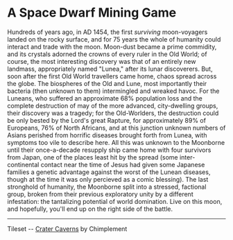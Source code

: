 # A Space Dwarf Mining Game

Hundreds of years ago, in AD 1454, the first *surviving* moon-voyagers landed on the rocky surface, and for 75 years the whole of humanity could interact and trade with the moon. Moon-dust became a prime commidity, and its crystals adorned the crowns of every ruler in the Old World; of course, the most interesting discovery was that of an entirely new landmass, appropriately named "Lunea," after its lunar discoverers. But, soon after the first Old World travellers came home, chaos spread across the globe. The biospheres of the Old and Lune, most importantly their bacteria (then unknown to them) intermingled and wreaked havoc. For the Luneans, who suffered an approximate 68% population loss and the complete destruction of may of the more advanced, city-dwelling groups, their discovery was a tragedy; for the Old-Worlders, the destruction could be only bested by the Lord's great Rapture, for approximately 89% of Europeans, 76% of North Africans, and at this junction unknown numbers of Asians perished from horrific diseases brought forth from Lunea, with symptoms too vile to describe here. All this was unknown to the Moonborne until their once-a-decade resupply ship came home with four survivors from Japan, one of the places least hit by the spread (some inter-continental contact near the time of Jesus had given some Japanese families a genetic advantage against the worst of the Lunean diseases, though at the time it was only percieved as a comic blessing). The last stronghold of humanity, the Moonborne split into a stressed, factional group, broken from their previous exploratory unity by a different infestation: the tantalizing potential of world domination. Live on this moon, and hopefully, you'll end up on the right side of the battle.

---

Tileset -- [Crater Caverns](chimplement.itch.io/crater-caverns) by Chimplement
